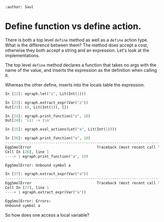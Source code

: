 ```{post} 2022-11-29
:author: Saul
```

# Define function vs define action.

There is both a top level `define` method as well as a `define` action type. What is the difference between them? The method does accept a cost, otherwise they both accept a string and an expression. Let's look at the implementations.

The top level `define` method declares a function that takes no args with the name of the value, and inserts the expression as the definition when calling it.

Whereas the other define, inserts into the locals table the expression.

```python
In [22]: egraph.let("z", Lit(Int(1)))

In [23]: egraph.extract_expr(Var("z"))
Out[23]: (0, Lit(Int(1)), [])

In [24]: egraph.print_function("z", 10)
Out[24]: '(z) -> 1\n'

In [25]: egraph.eval_actions(Let("a", Lit(Int(1))))

In [26]: egraph.print_function("a", 10)
---------------------------------------------------------------------------
EggSmolError                              Traceback (most recent call last)
Cell In [26], line 1
----> 1 egraph.print_function("a", 10)

EggSmolError: Unbound symbol a

In [27]: egraph.extract_expr(Var("a"))
---------------------------------------------------------------------------
EggSmolError                              Traceback (most recent call last)
Cell In [27], line 1
----> 1 egraph.extract_expr(Var("a"))

EggSmolError: Errors:
Unbound symbol a
```

So how does one access a local variable?
